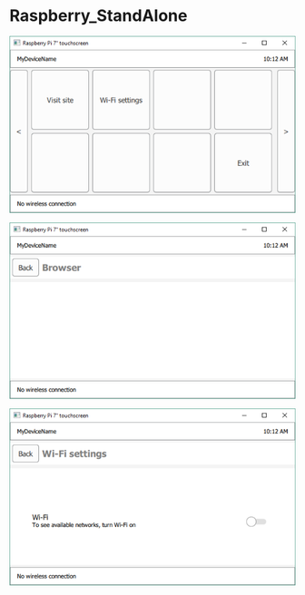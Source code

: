 # Raspberry_StandAlone

![Screenshot](screenshots/HomeScreen.png)

![Screenshot](screenshots/Browser.png)

![Screenshot](screenshots/WiFiSettings.png)
